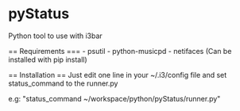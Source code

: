 pyStatus
========

Python tool to use with i3bar

== Requirements ===
    - psutil
    - python-musicpd
    - netifaces
(Can be installed with pip install)

== Installation ==
Just edit one line in your ~/.i3/config file and set
status_command to the runner.py

e.g:
"status_command ~/workspace/python/pyStatus/runner.py"

